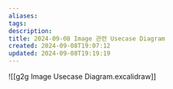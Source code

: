 ```yaml
---
aliases: 
tags: 
description:
title: 2024-09-08 Image 관련 Usecase Diagram
created: 2024-09-08T19:07:12
updated: 2024-09-08T19:19:19
---
```

![[g2g Image Usecase Diagram.excalidraw]]
